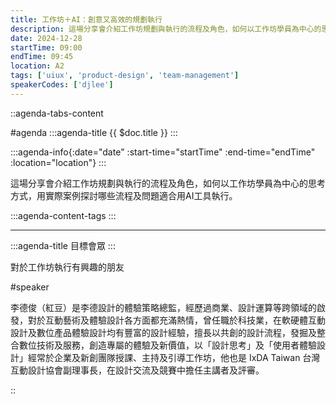 ```yaml
---
title: 工作坊＋AI：創意又高效的規劃執行
description: 這場分享會介紹工作坊規劃與執行的流程及角色，如何以工作坊學員為中心的思考方式，用實際案例探討哪些流程及問題適合用AI工具執行。
date: 2024-12-28
startTime: 09:00
endTime: 09:45
location: A2
tags: ['uiux', 'product-design', 'team-management']
speakerCodes: ['djlee']
---
```


::agenda-tabs-content
<!--議程資訊-->
#agenda
:::agenda-title
{{ $doc.title }}
:::

:::agenda-info{:date="date" :start-time="startTime" :end-time="endTime" :location="location"}
:::

<!--議程資訊(內容)-->
這場分享會介紹工作坊規劃與執行的流程及角色，如何以工作坊學員為中心的思考方式，用實際案例探討哪些流程及問題適合用AI工具執行。

:::agenda-content-tags
:::

---

:::agenda-title
目標會眾
:::

<!--目標會眾(內容)-->
對於工作坊執行有興趣的朋友

<!--講者介紹-->
#speaker
<!--講者介紹(內容)-->
李德俊（紅豆）是李德設計的體驗策略總監，經歷過商業、設計運算等跨領域的啟發，對於互動藝術及體驗設計各方面都充滿熱情，曾任職於科技業，在軟硬體互動設計及數位產品體驗設計均有豐富的設計經驗，擅長以共創的設計流程，發掘及整合數位技術及服務，創造專屬的體驗及新價值，以「設計思考」及「使用者體驗設計」經常於企業及新創團隊授課、主持及引導工作坊，他也是 IxDA Taiwan 台灣互動設計協會副理事長，在設計交流及競賽中擔任主講者及評審。

::
